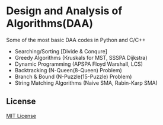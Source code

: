 # Design and Analysis of Algorithms(DAA)
Some of the most basic DAA codes in Python and C/C++
  - Searching/Sorting [Divide & Conqure]
  - Greedy Algorithms (Kruskals for MST, SSSPA Dijkstra)
  - Dynamic Programming (APSPA Floyd Warshall, LCS)
  - Backtracking (N-Queen(8-Queen) Problem)
  - Branch & Bound (N-Puzzle(15-Puzzle) Problem)
  - String Matching Algorithms (Naive SMA, Rabin-Karp SMA)
  
## License

[MIT License](LICENSE)
